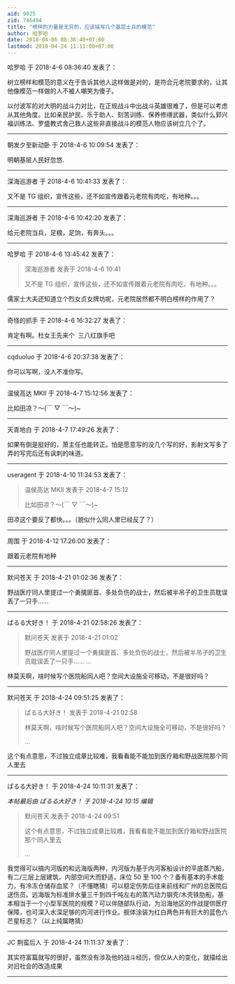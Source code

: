 ```yaml
---
aid: 9025
zid: 746494
title: "榜样的力量是无穷的，应该描写几个基层士兵的模范"
author: 哈罗哈
date: 2018-04-06 08:36:40+07:00
lastmod: 2018-04-24 11:11:00+07:00
---
```


哈罗哈 于 2018-4-6 08:36:40 发表了：

树立榜样和模范的意义在于告诉其他人这样做是对的，是符合元老院要求的，让其他像模范一样做的人不被人嘲笑为傻子。

以付波军的对大明的战斗力对比，在正规战斗中出战斗英雄很难了，但是可以考虑从其他角度。比如亲民护民、乐于助人、刻苦训练、保养修缮武器，类似什么郭兴福训练法、罗盛教式舍己救人这些非直接战斗的模范人物应该树立几个了。

---

朝发夕至新动卧 于 2018-4-6 10:09:54 发表了：

明朝基层人民好忽悠.

---

深海巡游者 于 2018-4-6 10:41:33 发表了：

又不是 TG 组织，宣传这些，还不如宣传跟着元老院有肉吃，有地种。。。

---

深海巡游者 于 2018-4-6 10:42:20 发表了：

给元老院当兵，足粮，足饷，有奔头。。。

---

哈罗哈 于 2018-4-6 13:45:42 发表了：

> 深海巡游者 发表于 2018-4-6 10:41
>
> 又不是 TG 组织，宣传这些，还不如宣传跟着元老院有肉吃，有地种。。。

儒家士大夫还知道立个烈女贞女牌坊呢，元老院居然都不明白榜样的作用了？

---

奇怪的抓手 于 2018-4-6 16:32:27 发表了：

肯定有啊。杜女王先来个&nbsp;&nbsp;三八红旗手吧

---

cqduoluo 于 2018-4-6 20:37:38 发表了：

你可以写啊，没人不准你写。

---

温侯高达 MKII 于 2018-4-7 15:12:56 发表了：

比如田凉？～(￣ ▽ ￣～)~

---

天青地白 于 2018-4-7 17:49:26 发表了：

如果有倒是挺好的，萧主任也能转正。怕是愿意写的没几个写的好，影射文写多了弄的写完后还有讽刺的味道。

---

useragent 于 2018-4-10 11:34:53 发表了：

> 温侯高达 MKII 发表于 2018-4-7 15:12
>
> 比如田凉？～(￣ ▽ ￣～)~

田凉这个要反了都快。。。（貌似什么同人里已经反了？）

---

周围 于 2018-4-12 17:26:00 发表了：

跟着元老院有地种

---

默问苍天 于 2018-4-21 01:02:36 发表了：

野战医疗同人里提过一个勇擒匪首、多处负伤的战士，然后被半吊子的卫生员耽误丢了一只手……

---

ぱるる大好き！ 于 2018-4-21 02:58:26 发表了：

> 默问苍天 发表于 2018-4-21 01:02
>
> 野战医疗同人里提过一个勇擒匪首、多处负伤的战士，然后被半吊子的卫生员耽误丢了一只手…… ...

林莫天啊，啥时候写个医院船同人吧？空间大设施全可移动，不是很好吗？

---

默问苍天 于 2018-4-24 09:51:25 发表了：

> ぱるる大好き！ 发表于 2018-4-21 02:58
>
> 林莫天啊，啥时候写个医院船同人吧？空间大设施全可移动，不是很好吗？
>
> ...

这个有点意思，不过独立成章比较难，我看看能不能加到医疗箱和野战医院那个同人里去

---

ぱるる大好き！ 于 2018-4-24 10:11:31 发表了：

_本帖最后由 ぱるる大好き！ 于 2018-4-24 10:15 编辑_

> 默问苍天 发表于 2018-4-24 09:51
>
> 这个有点意思，不过独立成章比较难，我看看能不能加到医疗箱和野战医院那个同人里去
>
> ...

我觉得可以搞内河版的和远海版两种，内河版为基于内河客船设计的平底蒸汽船，有二/三层上层建筑，内部空间大而舒适，床位 50 至 100 个？备有基本的手术能力，有冷冻仓储存血浆？（不懂瞎猜）可以稳定伤势后往来前线和广州的总医院后送伤员。远海版为标准排水量三千到四千吨左右的蒸汽动力钢壳/木壳铁肋船，基本相当于一个小型军医院的规模？可以伴随部队行动，为沿海地区的作战提供医疗保障，也可深入水深足够的内河进行作业。舰体涂装为红白两色并有巨大的蓝色六芒星标志？（以上纯属瞎猜）

---

JC 荆蛮后人 于 2018-4-24 11:11:37 发表了：

其实符富篇就写的很好，虽然没有涉及他的战斗经历，但仅从人的变化，就描绘出对旧社会的改造成果

---
